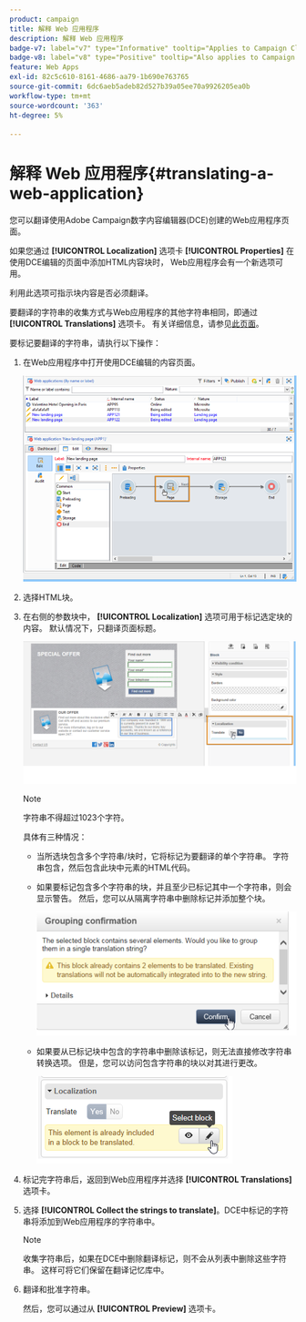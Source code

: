 ```yaml
---
product: campaign
title: 解释 Web 应用程序
description: 解释 Web 应用程序
badge-v7: label="v7" type="Informative" tooltip="Applies to Campaign Classic v7"
badge-v8: label="v8" type="Positive" tooltip="Also applies to Campaign v8"
feature: Web Apps
exl-id: 82c5c610-8161-4686-aa79-1b690e763765
source-git-commit: 6dc6aeb5adeb82d527b39a05ee70a9926205ea0b
workflow-type: tm+mt
source-wordcount: '363'
ht-degree: 5%

---
```


# 解释 Web 应用程序{#translating-a-web-application}



您可以翻译使用Adobe Campaign数字内容编辑器(DCE)创建的Web应用程序页面。

如果您通过 **[!UICONTROL Localization]** 选项卡 **[!UICONTROL Properties]** 在使用DCE编辑的页面中添加HTML内容块时， Web应用程序会有一个新选项可用。

利用此选项可指示块内容是否必须翻译。

要翻译的字符串的收集方式与Web应用程序的其他字符串相同，即通过 **[!UICONTROL Translations]** 选项卡。 有关详细信息，请参见[此页面](translating-a-web-form.md)。

要标记要翻译的字符串，请执行以下操作：

1. 在Web应用程序中打开使用DCE编辑的内容页面。

   ![](assets/dce_translation_3.png)

1. 选择HTML块。
1. 在右侧的参数块中， **[!UICONTROL Localization]** 选项可用于标记选定块的内容。 默认情况下，只翻译页面标题。

   ![](assets/dce_translation_1.png)

   >[!NOTE]
   >
   >字符串不得超过1023个字符。

   具体有三种情况：

   * 当所选块包含多个字符串/块时，它将标记为要翻译的单个字符串。 字符串包含，然后包含此块中元素的HTML代码。
   * 如果要标记包含多个字符串的块，并且至少已标记其中一个字符串，则会显示警告。 然后，您可以从隔离字符串中删除标记并添加整个块。

      ![](assets/dce_translation_4.png)

   * 如果要从已标记块中包含的字符串中删除该标记，则无法直接修改字符串转换选项。 但是，您可以访问包含字符串的块以对其进行更改。

      ![](assets/dce_translation_2.png)

1. 标记完字符串后，返回到Web应用程序并选择 **[!UICONTROL Translations]** 选项卡。
1. 选择 **[!UICONTROL Collect the strings to translate]**。DCE中标记的字符串将添加到Web应用程序的字符串中。

   >[!NOTE]
   >
   >收集字符串后，如果在DCE中删除翻译标记，则不会从列表中删除这些字符串。 这样可将它们保留在翻译记忆库中。

1. 翻译和批准字符串。

   然后，您可以通过从 **[!UICONTROL Preview]** 选项卡。
